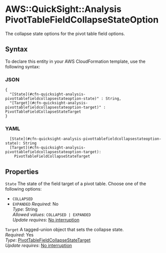 # AWS::QuickSight::Analysis PivotTableFieldCollapseStateOption<a name="aws-properties-quicksight-analysis-pivottablefieldcollapsestateoption"></a>

The collapse state options for the pivot table field options\.

## Syntax<a name="aws-properties-quicksight-analysis-pivottablefieldcollapsestateoption-syntax"></a>

To declare this entity in your AWS CloudFormation template, use the following syntax:

### JSON<a name="aws-properties-quicksight-analysis-pivottablefieldcollapsestateoption-syntax.json"></a>

```
{
  "[State](#cfn-quicksight-analysis-pivottablefieldcollapsestateoption-state)" : String,
  "[Target](#cfn-quicksight-analysis-pivottablefieldcollapsestateoption-target)" : PivotTableFieldCollapseStateTarget
}
```

### YAML<a name="aws-properties-quicksight-analysis-pivottablefieldcollapsestateoption-syntax.yaml"></a>

```
  [State](#cfn-quicksight-analysis-pivottablefieldcollapsestateoption-state): String
  [Target](#cfn-quicksight-analysis-pivottablefieldcollapsestateoption-target): 
    PivotTableFieldCollapseStateTarget
```

## Properties<a name="aws-properties-quicksight-analysis-pivottablefieldcollapsestateoption-properties"></a>

`State`  <a name="cfn-quicksight-analysis-pivottablefieldcollapsestateoption-state"></a>
The state of the field target of a pivot table\. Choose one of the following options:  
+  `COLLAPSED` 
+  `EXPANDED` 
*Required*: No  
*Type*: String  
*Allowed values*: `COLLAPSED | EXPANDED`  
*Update requires*: [No interruption](https://docs.aws.amazon.com/AWSCloudFormation/latest/UserGuide/using-cfn-updating-stacks-update-behaviors.html#update-no-interrupt)

`Target`  <a name="cfn-quicksight-analysis-pivottablefieldcollapsestateoption-target"></a>
A tagged\-union object that sets the collapse state\.  
*Required*: Yes  
*Type*: [PivotTableFieldCollapseStateTarget](aws-properties-quicksight-analysis-pivottablefieldcollapsestatetarget.md)  
*Update requires*: [No interruption](https://docs.aws.amazon.com/AWSCloudFormation/latest/UserGuide/using-cfn-updating-stacks-update-behaviors.html#update-no-interrupt)